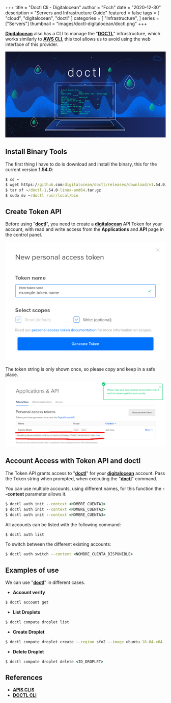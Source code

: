 +++
title = "Doctl Cli - Digitalocean"
author = "Fcch"
date = "2020-12-30"
description = "Servers and Infrastructure Guide"
featured = false
tags = [
    "cloud",
    "digitalocean",
    "doctl"
]
categories = [
    "Infrastructure",
]
series = ["Servers"]
thumbnail = "images/doctl-digitalocean/doctl.png"
+++

**[Digitalocean](https://digitalocean.com)** also has a CLI to manage the "**[DOCTL](https://www.digitalocean.com/docs/apis-clis/doctl/reference/)**" infrastructure, which works similarly to **[AWS CLI](https://docs.aws.amazon.com/cli/latest/userguide/cli-chap-install.html)**, this tool allows us to avoid using the web interface of this provider.

<!--more-->

![](/images/doctl-digitalocean/doctl.png)

## Install Binary Tools

The first thing I have to do is download and install the binary, this for the current version **1.54.0**:

```cmd
$ cd ~
$ wget https://github.com/digitalocean/doctl/releases/download/v1.54.0/doctl-1.54.0-linux-amd64.tar.gz
$ tar xf ~/doctl-1.54.0-linux-amd64.tar.gz
$ sudo mv ~/doctl /usr/local/bin
```

## Create Token API

Before using "**[doctl](https://www.digitalocean.com/docs/apis-clis/doctl/reference/)**", you need to create a **[digitalocean](https://digitalocean.com)** API Token for your account, with read and write access from the **Applications** and **API** page in the control panel.

![](/images/doctl-digitalocean/token-api-name.png)

The token string is only shown once, so please copy and keep in a safe place.

![](/images/doctl-digitalocean/token-api-value.png)

## Account Access with Token API and doctl

The Token API grants access to "**[doctl](https://www.digitalocean.com/docs/apis-clis/doctl/reference/)**" for your **[digitalocean](https://digitalocean.com)** account. Pass the Token string when prompted, when executing the "**[doctl](https://www.digitalocean.com/docs/apis-clis/doctl/reference/)**" command.

You can use multiple accounts, using different names, for this function the **--context** parameter allows it.

```cmd
$ doctl auth init --context <NOMBRE_CUENTA1>
$ doctl auth init --context <NOMBRE_CUENTA2>
$ doctl auth init --context <NOMBRE_CUENTA3>
```

All accounts can be listed with the following command:

```cmd
$ doctl auth list
```

To switch between the different existing accounts:

```cmd
$ doctl auth switch --context <NOMBRE_CUENTA_DISPONIBLE>
```

## Examples of use

We can use "**[doctl](https://www.digitalocean.com/docs/apis-clis/doctl/reference/)**" in different cases.

- **Account verify** 

```cmd
$ doctl account get
```

- **List Droplets**

```cmd
$ doctl compute droplet list
```

- **Create Droplet**

```cmd
$ doctl compute droplet create --region sfo2 --image ubuntu-18-04-x64 --size s-1vcpu-1gb <NOMBRE_DROPLET>
```

- **Delete Droplet**

```cmd
$ doctl compute droplet delete <ID_DROPLET>
```

## References

- [**APIS CLIS**](https://www.digitalocean.com/docs/apis-clis/)
- [**DOCTL CLI**](https://www.digitalocean.com/docs/apis-clis/doctl/)